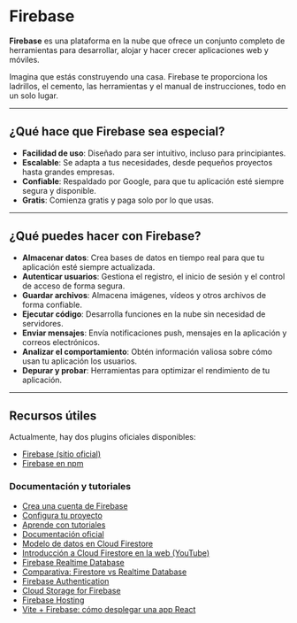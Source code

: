 # Firebase

**Firebase** es una plataforma en la nube que ofrece un conjunto completo de herramientas para desarrollar, alojar y hacer crecer aplicaciones web y móviles.

Imagina que estás construyendo una casa. Firebase te proporciona los ladrillos, el cemento, las herramientas y el manual de instrucciones, todo en un solo lugar.

---

##  ¿Qué hace que Firebase sea especial?

- **Facilidad de uso**: Diseñado para ser intuitivo, incluso para principiantes.  
- **Escalable**: Se adapta a tus necesidades, desde pequeños proyectos hasta grandes empresas.  
- **Confiable**: Respaldado por Google, para que tu aplicación esté siempre segura y disponible.  
- **Gratis**: Comienza gratis y paga solo por lo que usas.  

---

##  ¿Qué puedes hacer con Firebase?

- **Almacenar datos**: Crea bases de datos en tiempo real para que tu aplicación esté siempre actualizada.  
- **Autenticar usuarios**: Gestiona el registro, el inicio de sesión y el control de acceso de forma segura.  
- **Guardar archivos**: Almacena imágenes, vídeos y otros archivos de forma confiable.  
- **Ejecutar código**: Desarrolla funciones en la nube sin necesidad de servidores.  
- **Enviar mensajes**: Envía notificaciones push, mensajes en la aplicación y correos electrónicos.  
- **Analizar el comportamiento**: Obtén información valiosa sobre cómo usan tu aplicación los usuarios.  
- **Depurar y probar**: Herramientas para optimizar el rendimiento de tu aplicación.  

---

##  Recursos útiles

Actualmente, hay dos plugins oficiales disponibles:

- [Firebase (sitio oficial)](https://firebase.google.com/)
- [Firebase en npm](https://www.npmjs.com/package/firebase)

###  Documentación y tutoriales

- [Crea una cuenta de Firebase](https://firebase.google.com/)  
- [Configura tu proyecto](https://firebase.google.com/docs/web/setup)  
- [Aprende con tutoriales](https://firebase.google.com/docs/guides)  
- [Documentación oficial](https://firebase.google.com/docs)  
- [Modelo de datos en Cloud Firestore](https://firebase.google.com/docs/firestore/data-model#hierarchical-data)  
- [Introducción a Cloud Firestore en la web (YouTube)](https://www.youtube.com/watch?v=BjtxPj6jRM8&ab_channel=Firebase)  
- [Firebase Realtime Database](https://firebase.google.com/docs/database)  
- [Comparativa: Firestore vs Realtime Database](https://firebase.google.com/docs/database/rtdb-vs-firestore)  
- [Firebase Authentication](https://firebase.google.com/docs/auth)  
- [Cloud Storage for Firebase](https://firebase.google.com/docs/storage)  
- [Firebase Hosting](https://firebase.google.com/docs/hosting)  
- [Vite + Firebase: cómo desplegar una app React](https://medium.com/@rajdeepmallick999/vite-firebase-how-to-deploy-react-app-5e5090730147)  
